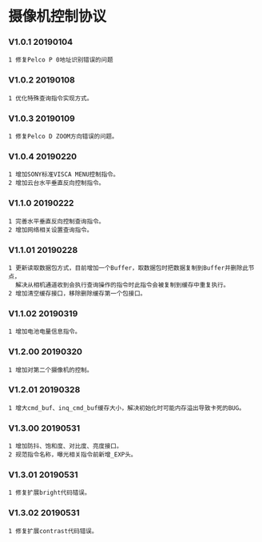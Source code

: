 # 摄像机控制协议

### V1.0.1 20190104
    1 修复Pelco P 0地址识别错误的问题

### V1.0.2 20190108
    1 优化特殊查询指令实现方式。

### V1.0.3 20190109
    1 修复Pelco D ZOOM方向错误的问题。

### V1.0.4 20190220
    1 增加SONY标准VISCA MENU控制指令。
    2 增加云台水平垂直反向控制指令。

### V1.1.0 20190222
    1 完善水平垂直反向控制查询指令。
    2 增加网络相关设置查询指令。

### V1.1.01 20190228
    1 更新读取数据包方式，目前增加一个Buffer，取数据包时把数据复制到Buffer并删除此节点，
      解决从相机通道收到会执行查询操作的指令时此指令会被复制到缓存中重复执行。
    2 增加清空缓存接口，移除删除缓存第一个包接口。

### V1.1.02 20190319
    1 增加电池电量信息指令。

### V1.2.00 20190320
    1 增加对第二个摄像机的控制。

### V1.2.01 20190328
    1 增大cmd_buf、inq_cmd_buf缓存大小，解决初始化时可能内存溢出导致卡死的BUG。
    
### V1.3.00 20190531
    1 增加防抖、饱和度、对比度、亮度接口。
    2 规范指令名称，曝光相关指令前新增_EXP头。
    
### V1.3.01 20190531
    1 修复扩展bright代码错误。
    
### V1.3.02 20190531
    1 修复扩展contrast代码错误。 
